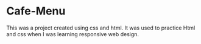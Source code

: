 # Cafe-Menu
This was a project created using css and html. It was used to practice Html and css when I was learning responsive web design.
